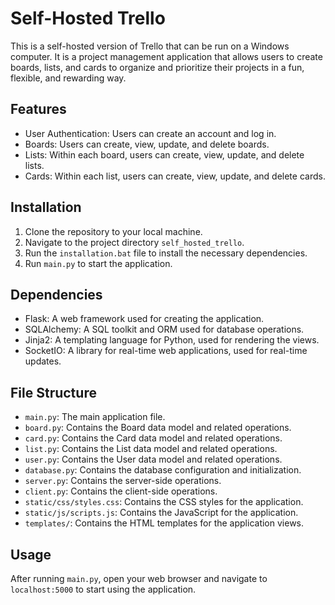 # Self-Hosted Trello

This is a self-hosted version of Trello that can be run on a Windows computer. It is a project management application that allows users to create boards, lists, and cards to organize and prioritize their projects in a fun, flexible, and rewarding way.

## Features

- User Authentication: Users can create an account and log in.
- Boards: Users can create, view, update, and delete boards.
- Lists: Within each board, users can create, view, update, and delete lists.
- Cards: Within each list, users can create, view, update, and delete cards.

## Installation

1. Clone the repository to your local machine.
2. Navigate to the project directory `self_hosted_trello`.
3. Run the `installation.bat` file to install the necessary dependencies.
4. Run `main.py` to start the application.

## Dependencies

- Flask: A web framework used for creating the application.
- SQLAlchemy: A SQL toolkit and ORM used for database operations.
- Jinja2: A templating language for Python, used for rendering the views.
- SocketIO: A library for real-time web applications, used for real-time updates.

## File Structure

- `main.py`: The main application file.
- `board.py`: Contains the Board data model and related operations.
- `card.py`: Contains the Card data model and related operations.
- `list.py`: Contains the List data model and related operations.
- `user.py`: Contains the User data model and related operations.
- `database.py`: Contains the database configuration and initialization.
- `server.py`: Contains the server-side operations.
- `client.py`: Contains the client-side operations.
- `static/css/styles.css`: Contains the CSS styles for the application.
- `static/js/scripts.js`: Contains the JavaScript for the application.
- `templates/`: Contains the HTML templates for the application views.

## Usage

After running `main.py`, open your web browser and navigate to `localhost:5000` to start using the application.